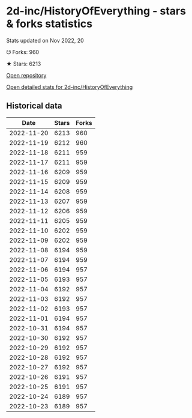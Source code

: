 # 2d-inc/HistoryOfEverything - stars & forks statistics

Stats updated on Nov 2022, 20

☋ Forks: 960

★ Stars: 6213

[Open repository](https://github.com/2d-inc/HistoryOfEverything)

[Open detailed stats for 2d-inc/HistoryOfEverything](https://reviewgithub.com/rep/2d-inc/HistoryOfEverything)

## Historical data
| Date | Stars | Forks |
|------|-------|-------|
| 2022-11-20 | 6213 | 960 | 
| 2022-11-19 | 6212 | 960 | 
| 2022-11-18 | 6211 | 959 | 
| 2022-11-17 | 6211 | 959 | 
| 2022-11-16 | 6209 | 959 | 
| 2022-11-15 | 6209 | 959 | 
| 2022-11-14 | 6208 | 959 | 
| 2022-11-13 | 6207 | 959 | 
| 2022-11-12 | 6206 | 959 | 
| 2022-11-11 | 6205 | 959 | 
| 2022-11-10 | 6202 | 959 | 
| 2022-11-09 | 6202 | 959 | 
| 2022-11-08 | 6194 | 959 | 
| 2022-11-07 | 6194 | 959 | 
| 2022-11-06 | 6194 | 957 | 
| 2022-11-05 | 6193 | 957 | 
| 2022-11-04 | 6192 | 957 | 
| 2022-11-03 | 6192 | 957 | 
| 2022-11-02 | 6193 | 957 | 
| 2022-11-01 | 6194 | 957 | 
| 2022-10-31 | 6194 | 957 | 
| 2022-10-30 | 6192 | 957 | 
| 2022-10-29 | 6192 | 957 | 
| 2022-10-28 | 6192 | 957 | 
| 2022-10-27 | 6192 | 957 | 
| 2022-10-26 | 6191 | 957 | 
| 2022-10-25 | 6191 | 957 | 
| 2022-10-24 | 6189 | 957 | 
| 2022-10-23 | 6189 | 957 | 

